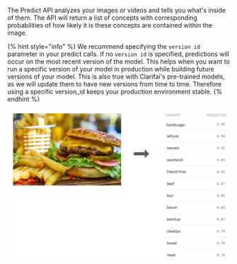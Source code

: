 The Predict API analyzes your images or videos and tells you what's inside of them. The API will return a list of concepts with corresponding probabilities of how likely it is these concepts are contained within the image.

{% hint style="info" %}
We recommend specifying the `version id` parameter in your predict calls. If no `version id` is specified, predictions will occur on the most recent version of the model.
This helps when you want to run a specific version of your model in production while building future versions of your model.
This is also true with Clarifai's pre-trained models, as we will update them to have new versions from time to time. Therefore using a specific version_id keeps your production environment stable.
{% endhint %}

![image](/images/predict.jpg)
